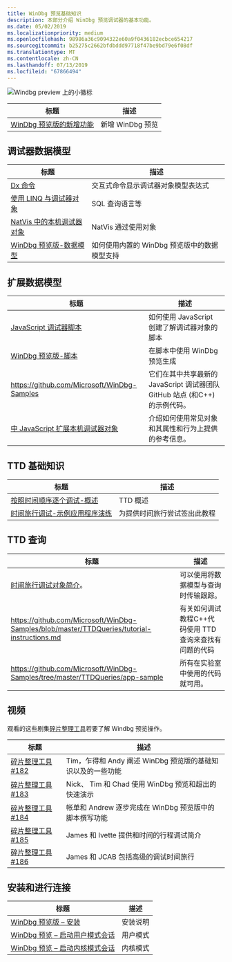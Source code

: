 ```yaml
---
title: WinDbg 预览基础知识
description: 本部分介绍 WinDbg 预览调试器的基本功能。
ms.date: 05/02/2019
ms.localizationpriority: medium
ms.openlocfilehash: 98986a36c9094322e60a9f0436182ecbce654217
ms.sourcegitcommit: b25275c2662bfdbddd97718f47be9bd79e6f08df
ms.translationtype: MT
ms.contentlocale: zh-CN
ms.lasthandoff: 07/13/2019
ms.locfileid: "67866494"
---
```

![Windbg preview 上的小徽标](images/windbgx-preview-logo.png) 

| 标题               | 描述        |
| ------------------- | -------------------|
|[WinDbg 预览版的新增功能](https://docs.microsoft.com/windows-hardware/drivers/debugger/debugging-using-windbg-preview)|新增 WinDbg 预览 |


## <a name="the-debugger-data-model"></a>调试器数据模型

| 标题               | 描述        |
| ------------------- | -------------------|
| [Dx 命令](https://docs.microsoft.com/windows-hardware/drivers/debugger/dx--display-visualizer-variables-) | 交互式命令显示调试器对象模型表达式 |
| [使用 LINQ 与调试器对象](https://docs.microsoft.com/windows-hardware/drivers/debugger/using-linq-with-the-debugger-objects) | SQL 查询语言等 |
| [NatVis 中的本机调试器对象](https://docs.microsoft.com/windows-hardware/drivers/debugger/native-debugger-objects-in-natvis)| NatVis 通过使用对象 |
| [WinDbg 预览版-数据模型](windbg-data-model-preview.md) | 如何使用内置的 WinDbg 预览版中的数据模型支持 |

## <a name="extending-the-data-model"></a>扩展数据模型

| 标题               | 描述        |
| ------------------- | -------------------|
| [JavaScript 调试器脚本](https://docs.microsoft.com/windows-hardware/drivers/debugger/javascript-debugger-scripting) | 如何使用 JavaScript 创建了解调试器对象的脚本  |
| [WinDbg 预览版-脚本](https://docs.microsoft.com/windows-hardware/drivers/debugger/windbg-scripting-preview) |在脚本中使用 WinDbg 预览生成  |
| https://github.com/Microsoft/WinDbg-Samples |它们在其中共享最新的 JavaScript 调试器团队 GitHub 站点 (和C++) 的示例代码。 |
|[中 JavaScript 扩展本机调试器对象](https://docs.microsoft.com/windows-hardware/drivers/debugger/native-objects-in-javascript-extensions) | 介绍如何使用常见对象和其属性和行为上提供的参考信息。|


## <a name="ttd-basics"></a>TTD 基础知识

| 标题               | 描述        |
| ------------------- | -------------------|
| [按照时间顺序逐个调试-概述](https://docs.microsoft.com/windows-hardware/drivers/debugger/time-travel-debugging-overview) | TTD 概述 |
[时间旅行调试-示例应用程序演练](https://docs.microsoft.com/windows-hardware/drivers/debugger/time-travel-debugging-walkthrough) |  为提供时间旅行尝试签出此教程 |

## <a name="ttd-queries"></a>TTD 查询
| 标题               | 描述        |
| ------------------- | -------------------|
| [时间旅行调试对象简介](https://docs.microsoft.com/windows-hardware/drivers/debugger/time-travel-debugging-object-model)。 |可以使用将数据模型与查询时传输跟踪。  
|  https://github.com/Microsoft/WinDbg-Samples/blob/master/TTDQueries/tutorial-instructions.md |有关如何调试教程C++代码使用 TTD 查询来查找有问题的代码 |
| https://github.com/Microsoft/WinDbg-Samples/tree/master/TTDQueries/app-sample | 所有在实验室中使用的代码就可用。

## <a name="videos"></a>视频

观看的这些剧集[碎片整理工具](https://channel9.msdn.com/Shows/Defrag-Tools)若要了解 Windbg 预览操作。  

| 标题               | 描述        |
|-------------------- |--------------------|
| [碎片整理工具 #182](https://channel9.msdn.com/Shows/Defrag-Tools/Defrag-Tools-182-WinDbg-Preview-Part-1) |Tim，乍得和 Andy 阐述 WinDbg 预览版的基础知识以及的一些功能 |
| [碎片整理工具 #183](https://channel9.msdn.com/Shows/Defrag-Tools/Defrag-Tools-183-WinDbg-Preview-Part-2) | Nick、 Tim 和 Chad 使用 WinDbg 预览和超出的快速演示 |
| [碎片整理工具 #184](https://channel9.msdn.com/Shows/Defrag-Tools/Defrag-Tools-184-JavaScript-in-WinDbg-Preview) | 帐单和 Andrew 逐步完成在 WinDbg 预览版中的脚本撰写功能 |
| [碎片整理工具 #185](https://channel9.msdn.com/Shows/Defrag-Tools/Defrag-Tools-185-Time-Travel-Debugging-Introduction) | James 和 Ivette 提供和时间的行程调试简介 |
| [碎片整理工具 #186](https://channel9.msdn.com/Shows/Defrag-Tools/Defrag-Tools-186-Time-Travel-Debugging-Advanced) | James 和 JCAB 包括高级的调试时间旅行 |

## <a name="installation-and-getting-connected"></a>安装和进行连接 

| 标题               | 描述        |
| ------------------- | -------------------|
| [WinDbg 预览版 – 安装](windbg-install-preview.md) | 安装说明 |
| [WinDbg 预览 – 启动用户模式会话](windbg-user-mode-preview.md) | 用户模式  |
| [WinDbg 预览 – 启动内核模式会话](windbg-kernel-mode-preview.md) | 内核模式 |
